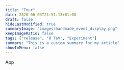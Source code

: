 ```yaml
---
title: "Tour"
date: 2020-06-03T21:51:13+01:00
draft: false
hideLastModified: true
summaryImage: "images/handmade_event_display.png"
keepImageRatio: false
tags: ["release", "8 TeV", "Experiment"]
summary: "This is a custom summary for my article"
showInMenu: false
---
```


App
